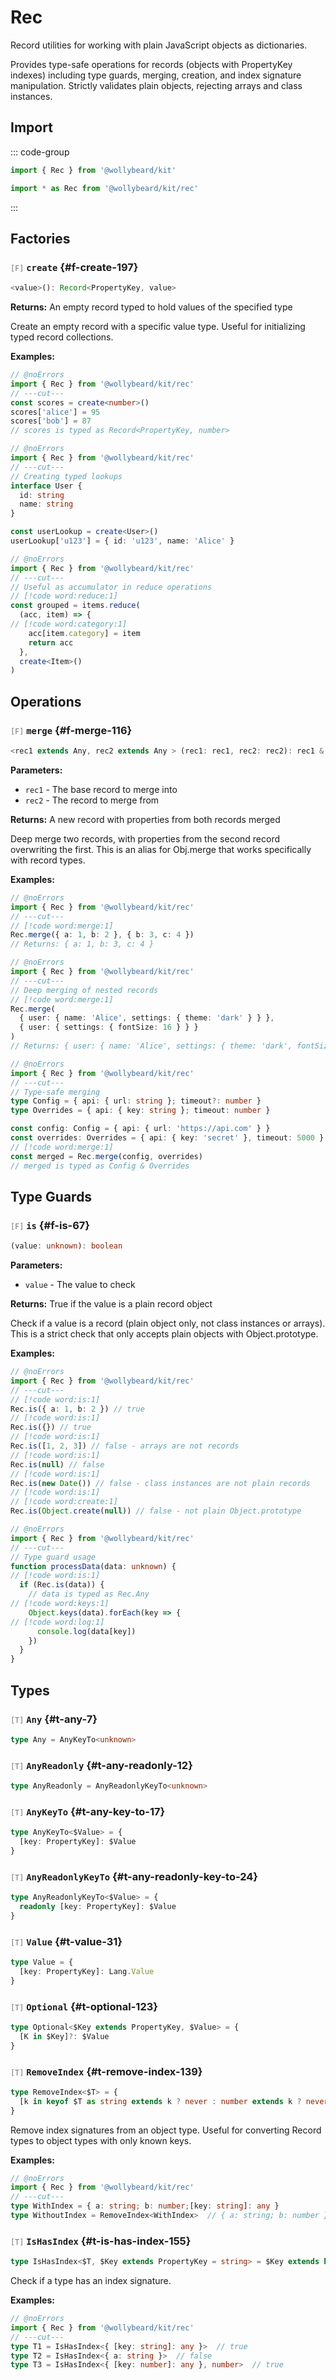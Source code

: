 # Rec

Record utilities for working with plain JavaScript objects as dictionaries.

Provides type-safe operations for records (objects with PropertyKey indexes) including type guards, merging, creation, and index signature manipulation. Strictly validates plain objects, rejecting arrays and class instances.

## Import

::: code-group

```typescript [Namespace]
import { Rec } from '@wollybeard/kit'
```

```typescript [Barrel]
import * as Rec from '@wollybeard/kit/rec'
```

:::

## Factories

### <span style="opacity: 0.6; font-weight: normal; font-size: 0.85em;">`[F]`</span> `create`<SourceLink inline href="https://github.com/jasonkuhrt/kit/blob/main/./src/domains/rec/rec.ts#L197" /> {#f-create-197}

```typescript
<value>(): Record<PropertyKey, value>
```

**Returns:** An empty record typed to hold values of the specified type

Create an empty record with a specific value type. Useful for initializing typed record collections.

**Examples:**

```typescript twoslash
// @noErrors
import { Rec } from '@wollybeard/kit/rec'
// ---cut---
const scores = create<number>()
scores['alice'] = 95
scores['bob'] = 87
// scores is typed as Record<PropertyKey, number>
```

```typescript twoslash
// @noErrors
import { Rec } from '@wollybeard/kit/rec'
// ---cut---
// Creating typed lookups
interface User {
  id: string
  name: string
}

const userLookup = create<User>()
userLookup['u123'] = { id: 'u123', name: 'Alice' }
```

```typescript twoslash
// @noErrors
import { Rec } from '@wollybeard/kit/rec'
// ---cut---
// Useful as accumulator in reduce operations
// [!code word:reduce:1]
const grouped = items.reduce(
  (acc, item) => {
// [!code word:category:1]
    acc[item.category] = item
    return acc
  },
  create<Item>()
)
```

## Operations

### <span style="opacity: 0.6; font-weight: normal; font-size: 0.85em;">`[F]`</span> `merge`<SourceLink inline href="https://github.com/jasonkuhrt/kit/blob/main/./src/domains/rec/rec.ts#L116" /> {#f-merge-116}

```typescript
<rec1 extends Any, rec2 extends Any > (rec1: rec1, rec2: rec2): rec1 & rec2
```

**Parameters:**

- `rec1` - The base record to merge into
- `rec2` - The record to merge from

**Returns:** A new record with properties from both records merged

Deep merge two records, with properties from the second record overwriting the first. This is an alias for Obj.merge that works specifically with record types.

**Examples:**

```typescript twoslash
// @noErrors
import { Rec } from '@wollybeard/kit/rec'
// ---cut---
// [!code word:merge:1]
Rec.merge({ a: 1, b: 2 }, { b: 3, c: 4 })
// Returns: { a: 1, b: 3, c: 4 }
```

```typescript twoslash
// @noErrors
import { Rec } from '@wollybeard/kit/rec'
// ---cut---
// Deep merging of nested records
// [!code word:merge:1]
Rec.merge(
  { user: { name: 'Alice', settings: { theme: 'dark' } } },
  { user: { settings: { fontSize: 16 } } }
)
// Returns: { user: { name: 'Alice', settings: { theme: 'dark', fontSize: 16 } } }
```

```typescript twoslash
// @noErrors
import { Rec } from '@wollybeard/kit/rec'
// ---cut---
// Type-safe merging
type Config = { api: { url: string }; timeout?: number }
type Overrides = { api: { key: string }; timeout: number }

const config: Config = { api: { url: 'https://api.com' } }
const overrides: Overrides = { api: { key: 'secret' }, timeout: 5000 }
// [!code word:merge:1]
const merged = Rec.merge(config, overrides)
// merged is typed as Config & Overrides
```

## Type Guards

### <span style="opacity: 0.6; font-weight: normal; font-size: 0.85em;">`[F]`</span> `is`<SourceLink inline href="https://github.com/jasonkuhrt/kit/blob/main/./src/domains/rec/rec.ts#L67" /> {#f-is-67}

```typescript
(value: unknown): boolean
```

**Parameters:**

- `value` - The value to check

**Returns:** True if the value is a plain record object

Check if a value is a record (plain object only, not class instances or arrays). This is a strict check that only accepts plain objects with Object.prototype.

**Examples:**

```typescript twoslash
// @noErrors
import { Rec } from '@wollybeard/kit/rec'
// ---cut---
// [!code word:is:1]
Rec.is({ a: 1, b: 2 }) // true
// [!code word:is:1]
Rec.is({}) // true
// [!code word:is:1]
Rec.is([1, 2, 3]) // false - arrays are not records
// [!code word:is:1]
Rec.is(null) // false
// [!code word:is:1]
Rec.is(new Date()) // false - class instances are not plain records
// [!code word:is:1]
// [!code word:create:1]
Rec.is(Object.create(null)) // false - not plain Object.prototype
```

```typescript twoslash
// @noErrors
import { Rec } from '@wollybeard/kit/rec'
// ---cut---
// Type guard usage
function processData(data: unknown) {
// [!code word:is:1]
  if (Rec.is(data)) {
    // data is typed as Rec.Any
// [!code word:keys:1]
    Object.keys(data).forEach(key => {
// [!code word:log:1]
      console.log(data[key])
    })
  }
}
```

## Types

### <span style="opacity: 0.6; font-weight: normal; font-size: 0.85em;">`[T]`</span> `Any`<SourceLink inline href="https://github.com/jasonkuhrt/kit/blob/main/./src/domains/rec/rec.ts#L7" /> {#t-any-7}

```typescript
type Any = AnyKeyTo<unknown>
```

### <span style="opacity: 0.6; font-weight: normal; font-size: 0.85em;">`[T]`</span> `AnyReadonly`<SourceLink inline href="https://github.com/jasonkuhrt/kit/blob/main/./src/domains/rec/rec.ts#L12" /> {#t-any-readonly-12}

```typescript
type AnyReadonly = AnyReadonlyKeyTo<unknown>
```

### <span style="opacity: 0.6; font-weight: normal; font-size: 0.85em;">`[T]`</span> `AnyKeyTo`<SourceLink inline href="https://github.com/jasonkuhrt/kit/blob/main/./src/domains/rec/rec.ts#L17" /> {#t-any-key-to-17}

```typescript
type AnyKeyTo<$Value> = {
  [key: PropertyKey]: $Value
}
```

### <span style="opacity: 0.6; font-weight: normal; font-size: 0.85em;">`[T]`</span> `AnyReadonlyKeyTo`<SourceLink inline href="https://github.com/jasonkuhrt/kit/blob/main/./src/domains/rec/rec.ts#L24" /> {#t-any-readonly-key-to-24}

```typescript
type AnyReadonlyKeyTo<$Value> = {
  readonly [key: PropertyKey]: $Value
}
```

### <span style="opacity: 0.6; font-weight: normal; font-size: 0.85em;">`[T]`</span> `Value`<SourceLink inline href="https://github.com/jasonkuhrt/kit/blob/main/./src/domains/rec/rec.ts#L31" /> {#t-value-31}

```typescript
type Value = {
  [key: PropertyKey]: Lang.Value
}
```

### <span style="opacity: 0.6; font-weight: normal; font-size: 0.85em;">`[T]`</span> `Optional`<SourceLink inline href="https://github.com/jasonkuhrt/kit/blob/main/./src/domains/rec/rec.ts#L123" /> {#t-optional-123}

```typescript
type Optional<$Key extends PropertyKey, $Value> = {
  [K in $Key]?: $Value
}
```

### <span style="opacity: 0.6; font-weight: normal; font-size: 0.85em;">`[T]`</span> `RemoveIndex`<SourceLink inline href="https://github.com/jasonkuhrt/kit/blob/main/./src/domains/rec/rec.ts#L139" /> {#t-remove-index-139}

```typescript
type RemoveIndex<$T> = {
  [k in keyof $T as string extends k ? never : number extends k ? never : k]: $T[k]
}
```

Remove index signatures from an object type. Useful for converting Record types to object types with only known keys.

**Examples:**

```typescript twoslash
// @noErrors
import { Rec } from '@wollybeard/kit/rec'
// ---cut---
type WithIndex = { a: string; b: number;[key: string]: any }
type WithoutIndex = RemoveIndex<WithIndex>  // { a: string; b: number }
```

### <span style="opacity: 0.6; font-weight: normal; font-size: 0.85em;">`[T]`</span> `IsHasIndex`<SourceLink inline href="https://github.com/jasonkuhrt/kit/blob/main/./src/domains/rec/rec.ts#L155" /> {#t-is-has-index-155}

```typescript
type IsHasIndex<$T, $Key extends PropertyKey = string> = $Key extends keyof $T ? true : false
```

Check if a type has an index signature.

**Examples:**

```typescript twoslash
// @noErrors
import { Rec } from '@wollybeard/kit/rec'
// ---cut---
type T1 = IsHasIndex<{ [key: string]: any }>  // true
type T2 = IsHasIndex<{ a: string }>  // false
type T3 = IsHasIndex<{ [key: number]: any }, number>  // true
```
